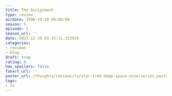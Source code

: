 ```yaml
---
title: The Assignment
type: review
airdate: 1996-10-28 00:00:00
season: 5
episode: 5
season_url: ''
date: 2023-12-10 03:35:11.323920
categories:
- reviews
- blog
draft: true
rating: 0
has_spoilers: false
fanart_url: ''
poster_url: /thoughts/reviews/tv/star-trek-deep-space-nine/series_poster.jpg
tags:
- tv
---
```



